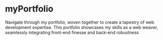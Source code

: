 # myPortfolio
Navigate through my portfolio, woven together to create a tapestry of web development expertise. This portfolio showcases my skills as a web weaver, seamlessly integrating front-end finesse and back-end robustness
